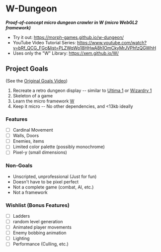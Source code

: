 # W-Dungeon
***Proof-of-concept micro dungeon crawler in W (micro WebGL2 framework)***

- Try it out: https://morph-games.github.io/w-dungeon/
- YouTube Video Tutorial Series: https://www.youtube.com/watch?v=bRf_QCG_FGc&list=PLZWqWo18HHwA8h1OmCkyMrJVPhfzQGWhH
- Uses only the "W" Library: https://xem.github.io/W/

## Project Goals

(See the [Original Goals Video](https://youtu.be/JjMzAW2pz-E?list=PLZWqWo18HHwA8h1OmCkyMrJVPhfzQGWhH&t=17))

1. Recreate a retro dungeon display -- similar to [Ultima 1](https://wiki.ultimacodex.com/wiki/Ultima_I) or [Wizardry 1](https://en.wikipedia.org/wiki/Wizardry:_Proving_Grounds_of_the_Mad_Overlord)
1. Skeleton of a game
1. Learn the micro framework [W](https://xem.github.io/W/)
1. Keep it micro -- No other dependencies, and <13kb ideally

### Features

- [ ] Cardinal Movement
- [ ] Walls, Doors
- [ ] Enemies, items
- [ ] Limited color palette (possibly monochrome)
- [ ] Pixel-y (small dimensions)

### Non-Goals

- Unscripted, unprofessional (Just for fun)
- Doesn't have to be pixel perfect
- Not a complete game (combat, AI, etc.)
- Not a framework

### Wishlist (Bonus Features)

- [ ] Ladders
- [ ] random level generation
- [ ] Animated player movements
- [ ] Enemy bobbing animation
- [ ] Lighting
- [ ] Performance (Culling, etc.)
